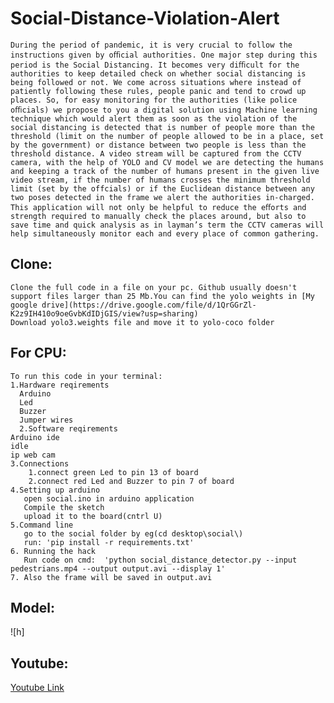 # Social-Distance-Violation-Alert
    During the period of pandemic, it is very crucial to follow the instructions given by oﬃcial authorities. One major step during this period is the Social Distancing. It becomes very diﬃcult for the authorities to keep detailed check on whether social distancing is being followed or not. We come across situations where instead of patiently following these rules, people panic and tend to crowd up places. So, for easy monitoring for the authorities (like police oﬃcials) we propose to you a digital solution using Machine learning technique which would alert them as soon as the violation of the social distancing is detected that is number of people more than the threshold (limit on the number of people allowed to be in a place, set by the government) or distance between two people is less than the threshold distance. A video stream will be captured from the CCTV camera, with the help of YOLO and CV model we are detecting the humans and keeping a track of the number of humans present in the given live video stream, if the number of humans crosses the minimum threshold limit (set by the offcials) or if the Euclidean distance between any two poses detected in the frame we alert the authorities in-charged. This application will not only be helpful to reduce the eﬀorts and strength required to manually check the places around, but also to save time and quick analysis as in layman’s term the CCTV cameras will help simultaneously monitor each and every place of common gathering.

## Clone:
    Clone the full code in a file on your pc. Github usually doesn't support files larger than 25 Mb.You can find the yolo weights in [My google drive](https://drive.google.com/file/d/1QrGGrZl-K2z9IH410o9oeGvbKdIDjGIS/view?usp=sharing) 
    Download yolo3.weights file and move it to yolo-coco folder

## For CPU: 
    To run this code in your terminal:
    1.Hardware reqirements
      Arduino
      Led
      Buzzer
      Jumper wires
      2.Software reqirements
	Arduino ide
	idle
	ip web cam 
    3.Connections
        1.connect green Led to pin 13 of board
        2.connect red Led and Buzzer to pin 7 of board
    4.Setting up arduino
	   open social.ino in arduino application 
	   Compile the sketch
	   upload it to the board(cntrl U)
    5.Command line
	   go to the social folder by eg(cd desktop\social\)
	   run: 'pip install -r requirements.txt'
    6. Running the hack
	   Run code on cmd:  'python social_distance_detector.py --input pedestrians.mp4 --output output.avi --display 1'
    7. Also the frame will be saved in output.avi	

## Model:
![h]

## Youtube:
[Youtube Link](https://youtu.be/Fd-FuLAufm8)
